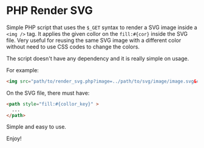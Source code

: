 # PHP Render SVG
Simple PHP script that uses the `$_GET` syntax to render a SVG image inside a `<img />` tag. It applies the given collor on the `fill:#{cor}` inside the SVG file.
Very useful for reusing the same SVG image with a different color without need to use CSS codes to change the colors.

The script doesn't have any dependency and it is really simple on usage. 

For example: 

``` HTML 
<img src="path/to/render_svg.php?image=../path/to/svg/image/image.svg&collor_key=994455" />
```

On the SVG file, there must have:
```HTML 
<path style="fill:#{collor_key}" > 
  ...
</path>
```

Simple and easy to use.

Enjoy!
